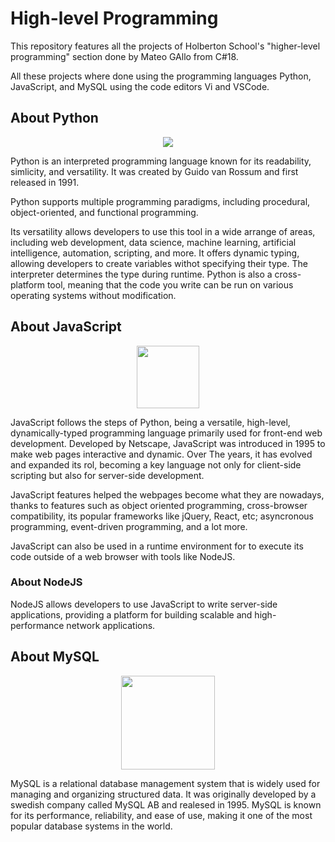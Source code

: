 # High-level Programming
This repository features all the projects of Holberton School's "higher-level programming" section done by Mateo GAllo from C#18.

All these projects where done using the programming languages Python, JavaScript, and MySQL using the code editors Vi and VSCode.

## About Python
<p align="center">
  <img src="https://www.python.org/static/img/python-logo.png"/>
</p>
<p>Python is an interpreted programming language known for its readability, simlicity, and versatility. It was created by Guido van Rossum and first released in 1991.</p>
<p>Python supports multiple programming paradigms, including procedural, object-oriented, and functional programming.</p>
<p>Its versatility allows developers to use this tool in a wide arrange of areas, including web development, data science, machine learning, artificial intelligence, automation, scripting, and more. It offers dynamic typing, allowing developers to create variables withot specifying their type. The interpreter determines the type during runtime. Python is also a cross-platform tool, meaning that the code you write can be run on various operating systems without modification.</p>

## About JavaScript
<p align="center">
  <img src="https://upload.wikimedia.org/wikipedia/commons/thumb/9/99/Unofficial_JavaScript_logo_2.svg/1200px-Unofficial_JavaScript_logo_2.svg.png" width="100"/>
</p>
<p>JavaScript follows the steps of Python, being a versatile, high-level, dynamically-typed programming language primarily used for front-end web development. Developed by Netscape, JavaScript was introduced in 1995 to make web pages interactive and dynamic. Over The years, it has evolved and expanded its rol, becoming a key language not only for client-side scripting but also for server-side development.</p>
<p>JavaScript features helped the webpages become what they are nowadays, thanks to features such as object oriented programming, cross-browser compatibility, its popular frameworks like jQuery, React, etc; asyncronous programming, event-driven programming, and a lot more.</p>
<p>JavaScript can also be used in a runtime environment for to execute its code outside of a web browser with tools like NodeJS.</p>

### About NodeJS
<p>NodeJS allows developers to use JavaScript to write server-side applications, providing a platform for building scalable and high-performance network applications.</p>

## About MySQL
<p align="center">
  <img src="https://www.freepnglogos.com/uploads/logo-mysql-png/logo-mysql-mysql-and-moodle-elearningworld-5.png" width="150"/>
</p>
<p>MySQL is a relational database management system that is widely used for managing and organizing structured data. It was originally developed by a swedish company called MySQL AB and realesed in 1995. MySQL is known for its performance, reliability, and ease of use, making it one of the most popular database systems in the world.</p>
